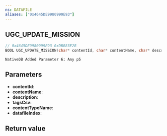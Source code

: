 ```yaml
---
ns: DATAFILE
aliases: ["0x4645DE9980999E93"]
---
```

## UGC_UPDATE_MISSION

```c
// 0x4645DE9980999E93 0xDBB83E2B
BOOL UGC_UPDATE_MISSION(char* contentId, char* contentName, char* description, char* tagsCsv, char* contentTypeName, int datafileIndex);
```

```
NativeDB Added Parameter 6: Any p5
```

## Parameters
* **contentId**: 
* **contentName**: 
* **description**: 
* **tagsCsv**: 
* **contentTypeName**: 
* **datafileIndex**: 

## Return value
